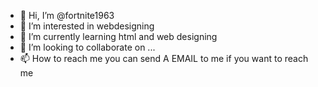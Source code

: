 - 👋 Hi, I’m @fortnite1963
- 👀 I’m interested in webdesigning
- 🌱 I’m currently learning html and web designing
- 💞️ I’m looking to collaborate on ...
- 📫 How to reach me you can send A EMAIL to me if you want to reach me
  <!---
fortnite1963/fortnite1963 is a ✨ special ✨ repository because its `README.md` (this file) appears on your GitHub profile.
You can click the Preview link to take a look at your changes.
--->
